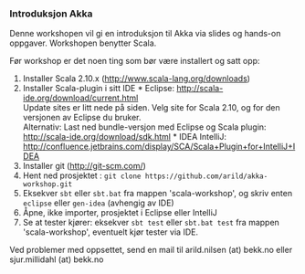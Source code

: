 ### Introduksjon Akka

Denne workshopen vil gi en introduksjon til Akka via slides og hands-on oppgaver. Workshopen benytter Scala.

Før workshop er det noen ting som bør være installert og satt opp:

1. Installer Scala 2.10.x (http://www.scala-lang.org/downloads)
2. Installer Scala-plugin i sitt IDE
       * Eclipse:
              http://scala-ide.org/download/current.html  
              Update sites er litt nede på siden. Velg site for Scala 2.10, og for den versjonen av Eclipse du bruker.  
              Alternativ: Last ned bundle-versjon med Eclipse og Scala plugin: http://scala-ide.org/download/sdk.html
       * IDEA IntelliJ:
              http://confluence.jetbrains.com/display/SCA/Scala+Plugin+for+IntelliJ+IDEA
3. Installer git (http://git-scm.com/)
4. Hent ned prosjektet : `git clone https://github.com/arild/akka-workshop.git`
5. Eksekver `sbt` eller `sbt.bat` fra mappen 'scala-workshop', og skriv enten `eclipse` eller `gen-idea` (avhengig av IDE)
6. Åpne, ikke importer, prosjektet i Eclipse eller IntelliJ
7. Se at tester kjører: eksekver `sbt test` eller `sbt.bat test` fra mappen 'scala-workshop', eventuelt kjør tester via IDE.

Ved problemer med oppsettet, send en mail til arild.nilsen (at) bekk.no eller sjur.millidahl (at) bekk.no
